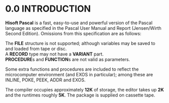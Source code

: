 # 0.0 INTRODUCTION

**Hisoft Pascal** is a fast, easy-to-use and powerful version of the Pascal language as specified in the Pascal User Manual and Report (Jensen/Wirth Second Edition). Omissions from this specification are as follows:

The **FILE** structure is not supported; although variables may be saved to and loaded from tape or disc.  
A **RECORD** type may not have a **VARIANT** part.  
**PROCEDURE**s and **FUNCTION**s are not valid as parameters.  

Some extra functions and procedures are included to reflect the microcomputer environment (and EXOS in particular); among these are INLINE, POKE, PEEK, ADDR and EXOS.

The compiler occupies approximately **12K** of storage, the editor takes up **2K** and the runtimes roughly **5K**. The package is supplied on cassette tape.
